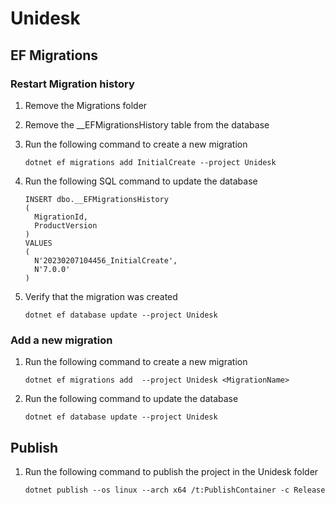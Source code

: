 ﻿# Unidesk

## EF Migrations

### Restart Migration history

  1. Remove the Migrations folder
  2. Remove the __EFMigrationsHistory table from the database
  3. Run the following command to create a new migration
  
     ```dotnet ef migrations add InitialCreate --project Unidesk```
  
  4. Run the following SQL command to update the database
  
     ```
     INSERT dbo.__EFMigrationsHistory
     (
       MigrationId,
       ProductVersion
     )
     VALUES
     (
       N'20230207104456_InitialCreate',
       N'7.0.0'
     )
     ```
  
  5. Verify that the migration was created
  
     ```dotnet ef database update --project Unidesk```

### Add a new migration

  1. Run the following command to create a new migration
  
     ```dotnet ef migrations add  --project Unidesk <MigrationName>```
  
  2. Run the following command to update the database
  
     ```dotnet ef database update --project Unidesk```

## Publish

  1. Run the following command to publish the project in the Unidesk folder
  
     ```dotnet publish --os linux --arch x64 /t:PublishContainer -c Release```

